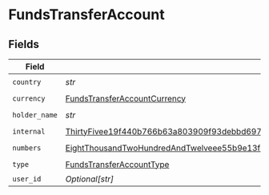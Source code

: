 # FundsTransferAccount


## Fields

| Field                                                                                                                                                                                                               | Type                                                                                                                                                                                                                | Required                                                                                                                                                                                                            | Description                                                                                                                                                                                                         |
| ------------------------------------------------------------------------------------------------------------------------------------------------------------------------------------------------------------------- | ------------------------------------------------------------------------------------------------------------------------------------------------------------------------------------------------------------------- | ------------------------------------------------------------------------------------------------------------------------------------------------------------------------------------------------------------------- | ------------------------------------------------------------------------------------------------------------------------------------------------------------------------------------------------------------------- |
| `country`                                                                                                                                                                                                           | *str*                                                                                                                                                                                                               | :heavy_check_mark:                                                                                                                                                                                                  | N/A                                                                                                                                                                                                                 |
| `currency`                                                                                                                                                                                                          | [FundsTransferAccountCurrency](../../models/shared/fundstransferaccountcurrency.md)                                                                                                                                 | :heavy_check_mark:                                                                                                                                                                                                  | N/A                                                                                                                                                                                                                 |
| `holder_name`                                                                                                                                                                                                       | *str*                                                                                                                                                                                                               | :heavy_check_mark:                                                                                                                                                                                                  | N/A                                                                                                                                                                                                                 |
| `internal`                                                                                                                                                                                                          | [ThirtyFivee19f440b766b63a803909f93debbd6971f4c581457e6e66b0b7313eed6ccbc](../../models/shared/thirtyfivee19f440b766b63a803909f93debbd6971f4c581457e6e66b0b7313eed6ccbc.md)                                         | :heavy_check_mark:                                                                                                                                                                                                  | N/A                                                                                                                                                                                                                 |
| `numbers`                                                                                                                                                                                                           | [EightThousandTwoHundredAndTwelveee55b9e13fc32935c9417826f64b3550a203b665a04aacb02c4cac363c1f](../../models/shared/eightthousandtwohundredandtwelveee55b9e13fc32935c9417826f64b3550a203b665a04aacb02c4cac363c1f.md) | :heavy_check_mark:                                                                                                                                                                                                  | N/A                                                                                                                                                                                                                 |
| `type`                                                                                                                                                                                                              | [FundsTransferAccountType](../../models/shared/fundstransferaccounttype.md)                                                                                                                                         | :heavy_check_mark:                                                                                                                                                                                                  | N/A                                                                                                                                                                                                                 |
| `user_id`                                                                                                                                                                                                           | *Optional[str]*                                                                                                                                                                                                     | :heavy_minus_sign:                                                                                                                                                                                                  | N/A                                                                                                                                                                                                                 |